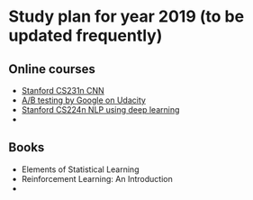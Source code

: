 # Study plan for year 2019 (to be updated frequently)

## Online courses
- [Stanford CS231n CNN](http://cs231n.stanford.edu/)
- [A/B testing by Google on Udacity](https://eu.udacity.com/course/ab-testing--ud257)
- [Stanford CS224n NLP using deep learning](http://web.stanford.edu/class/cs224n/)
- 


## Books
- Elements of Statistical Learning
- Reinforcement Learning: An Introduction
- 
